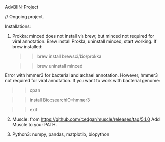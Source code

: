  AdvBIIN-Project

 // Ongoing project.

 Installations:

 1) Prokka: minced does not install via brew; but minced not required for viral annotation. Brew install Prokka, uninstall minced, start working.
       If brew installed:
    >> brew install brewsci/bio/prokka
    
    >> brew uninstall minced

Error with hmmer3 for bacterial and archael annotation. However, hmmer3 not required for viral annotation. If you want to work with bacterial genome:
>> cpan

>> install Bio::searchIO::hmmer3

>> exit

2) Muscle: from https://github.com/rcedgar/muscle/releases/tag/5.1.0
 Add Muscle to your PATH.

4) Python3: numpy, pandas, matplotlib, biopython
